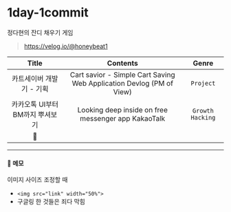 # 1day-1commit
정다현의 잔디 채우기 게임

> https://velog.io/@honeybeat1

| Title | Contents | Genre |
|:---:|:---:|:---:|
| 카트세이버 개발기 - 기획 | Cart savior - Simple Cart Saving Web Application Devlog (PM of View) | `Project`|
| 카카오톡 UI부터 BM까지 뿌셔보기 | Looking deep inside on free messenger app KakaoTalk | `Growth Hacking` |
| 👀 |
----

#### 📝 메모    
이미지 사이즈 조정할 때
- `<img src="link" width="50%">`
- 구글링 한 것들은 죄다 막힘 

<!--
<table class="table">
  <thead>
    <tr>
      <th scope="col">#</th>
	  <th scopr="col">👩‍🌾</th>
      <th scope="col">Name</th>
      <th scope="col">MyPrice</th>
    </tr>
  </thead>
  <tbody>
    <tr>
      <th scope="row">{{ cart.id }}</th>
	  <td><img src="../static/images/item_{{ cart.itemcode }}.png" alt="" class="img"></td>
      <td>{{ cart.name }}</td>
      <td>{{ cart.myprice }}</td>
    </tr>
  </tbody>
</table>
-->
